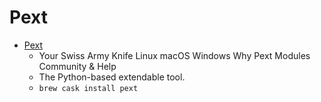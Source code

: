 # Pext
- [Pext](https://pext.io/)
  -  Your Swiss Army Knife  Linux  macOS  Windows Why Pext Modules Community & Help
  - The Python-based extendable tool.
  - `brew cask install pext`
